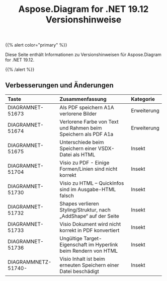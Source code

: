 ﻿---
title: Aspose.Diagram for .NET 19.12 Versionshinweise
type: docs
weight: 10
url: /de/net/aspose-diagram-for-net-19-12-release-notes/
---
{{% alert color="primary" %}} 

Diese Seite enthält Informationen zu Versionshinweisen für Aspose.Diagram for .NET 19.12.

{{% /alert %}} 
## **Verbesserungen und Änderungen**

|**Taste**|**Zusammenfassung**|**Kategorie**|
|:- |:- |:- |
|DIAGRAMNET-51673|Als PDF speichern A1A verlorene Bilder|Erweiterung|
|DIAGRAMNET-51674|Verlorene Farbe von Text und Rahmen beim Speichern als PDF A1a|Erweiterung|
|DIAGRAMNET-51675|Unterschiede beim Speichern einer VSDX-Datei als HTML|Insekt|
|DIAGRAMNET-51704|Visio zu PDF - Einige Formen/Linien sind nicht korrekt|Insekt|
|DIAGRAMNET-51730|Visio zu HTML – QuickInfos sind im Ausgabe-HTML falsch|Insekt|
|DIAGRAMNET-51732|Shapes verlieren Styling/Struktur, nach „AddShape“ auf der Seite|Insekt|
|DIAGRAMNET-51733|Visio Dokument wird nicht korrekt in PDF konvertiert|Insekt|
|DIAGRAMNET-51736|Ungültige Target-Eigenschaft im Hyperlink beim Rendern von HTML|Insekt|
|DIAGRAMMNETZ-51740-|Visio Inhalt ist beim erneuten Speichern einer Datei beschädigt|Insekt|




